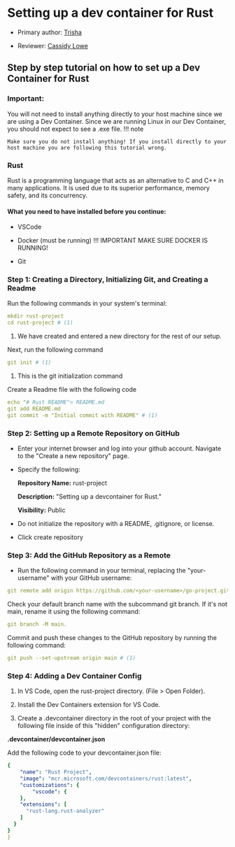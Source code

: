 # Setting up a dev container for Rust

* Primary author: [Trisha](https://github.com/trisv1)

* Reviewer: [Cassidy Lowe](https://github.com/calowe2)

## Step by step tutorial on how to set up a Dev Container for Rust

### Important:

You will not need to install anything directly to your host machine since we are using a Dev Container. Since we are running Linux in our Dev Container, you should not expect to see a .exe file.
!!! note

    Make sure you do not install anything! If you install directly to your host machine you are following this tutorial wrong. 

### Rust 

Rust is a programming language that acts as an alternative to C and C++ in many applications. It is used due to its superior performance, memory safety, and its concurrency.

#### What you need to have installed before you continue:

* VSCode
* Docker (must be running)
!!! IMPORTANT
    MAKE SURE DOCKER IS RUNNING!
    
* Git  


### Step 1: Creating a Directory, Initializing Git, and Creating a Readme

Run the following commands in your system's terminal:

``` yaml
mkdir rust-project
cd rust-project # (1)
```

1.   We have created and entered a new directory for the rest of our setup.

Next, run the following command

``` yaml
git init # (1)
```

1.   This is the git initialization command

Create a Readme file with the following code 

``` yaml
echo "# Rust README"> README.md
git add README.md
git commit -m "Initial commit with README" # (1)
```

### Step 2: Setting up a Remote Repository on GitHub

* Enter your internet browser and log into your github account. Navigate to the "Create a new repository" page. 

* Specify the following:

    **Repository Name:** rust-project

    **Description:** "Setting up a devcontainer for Rust."

    **Visibility:** Public

* Do not initialize the repository with a README, .gitignore, or license. 

* Click create repository  


### Step 3: Add the GitHub Repository as a Remote  

* Run the following command in your terminal, replacing the "your-username" with your GitHub username: 

``` yaml
git remote add origin https://github.com/<your-username>/go-project.git # (1)
```

Check your default branch name with the subcommand git branch. If it's not main, rename it using the following command: 

``` yaml
git branch -M main.
``` 

Commit and push these changes to the GitHub repository by running the following command:

``` yaml
git push --set-upstream origin main # (1)
```

### Step 4: Adding a Dev Container Config  
1. In VS Code, open the rust-project directory. (File > Open Folder).

1. Install the Dev Containers extension for VS Code.
    
1. Create a .devcontainer directory in the root of your project with the following file inside of this "hidden" configuration directory:

**.devcontainer/devcontainer.json**

Add the following code to your devcontainer.json file:

``` yaml
{
	"name": "Rust Project",
	"image": "mcr.microsoft.com/devcontainers/rust:latest",
	"customizations": {
        "vscode": {
    },
    "extensions": [
      "rust-lang.rust-analyzer"
    ]
  }
}
}
```  